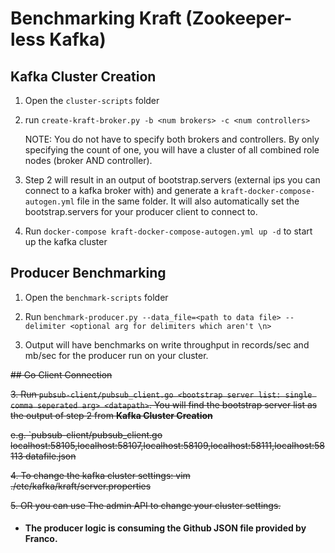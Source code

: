 # Benchmarking Kraft (Zookeeper-less Kafka)

## Kafka Cluster Creation

1. Open the `cluster-scripts` folder

2. run `create-kraft-broker.py -b <num brokers> -c <num controllers>`

   NOTE: You do not have to specify both brokers and controllers. By only specifying the count of one, you will have a cluster of all combined role nodes (broker AND controller).

3. Step 2 will result in an output of bootstrap.servers (external ips you can connect to a kafka broker with) and generate a `kraft-docker-compose-autogen.yml` file in the same folder. It will also automatically set the bootstrap.servers for your producer client to connect to.
   
4. Run `docker-compose kraft-docker-compose-autogen.yml up -d` to start up the kafka cluster

## Producer Benchmarking
1. Open the `benchmark-scripts` folder

2. Run `benchmark-producer.py --data_file=<path to data file> --delimiter <optional arg for delimiters which aren't \n>`

3. Output will have benchmarks on write throughput in records/sec and mb/sec for the producer run on your cluster.

~~## Go Client Connection~~

~~3. Run `pubsub-client/pubsub_client.go <bootstrap server list: single comma seperated arg> <datapath>`. You will find the bootstrap server list as the output of step 2 from **Kafka Cluster Creation**~~

~~e.g. `pubsub-client/pubsub_client.go localhost:58105,localhost:58107,localhost:58109,localhost:58111,localhost:58113 datafile.json~~

~~4.  To change the kafka cluster settings: vim ./etc/kafka/kraft/server.properties~~

~~5. OR you can use The admin API to change your cluster settings.~~
    

* #### The producer logic is consuming the Github JSON file provided by Franco.
